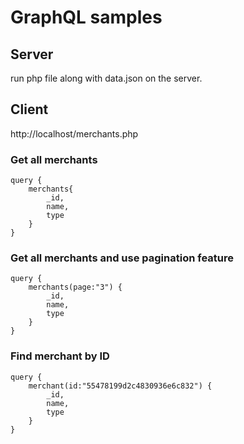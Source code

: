 # GraphQL samples


## Server

run php file along with data.json on the server. 

## Client
http://localhost/merchants.php

### Get all merchants
```
query { 
	merchants{
		_id,
		name,
		type
	}
}
```

### Get all merchants and use pagination feature
```
query { 
	merchants(page:"3") {
		_id,
		name,
		type
	}
}
```

### Find merchant by ID
```
query { 
	merchant(id:"55478199d2c4830936e6c832") {
		_id,
		name,
		type
	}
}
```
